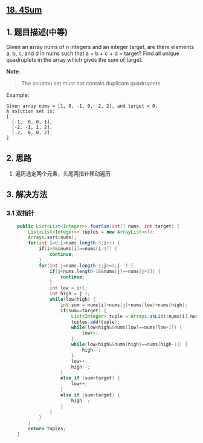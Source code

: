 ## [18. 4Sum](https://leetcode-cn.com/problems/4sum/)

## 1. 题目描述\(中等\)

Given an array nums of n integers and an integer target, are there elements a, b, c, and d in nums such that a + b + c + d = target? Find all unique quadruplets in the array which gives the sum of target.

**Note**:

> The solution set must not contain duplicate quadruplets.

Example:

```
Given array nums = [1, 0, -1, 0, -2, 2], and target = 0.
A solution set is:
[
  [-1,  0, 0, 1],
  [-2, -1, 1, 2],
  [-2,  0, 0, 2]
]
```

## 2. 思路

1. 遍历选定两个元素，头尾两指针移动遍历

## 3. 解决方法

### 3.1 双指针

```java
    public List<List<Integer>> fourSum(int[] nums, int target) {
        List<List<Integer>> tuples = new ArrayList<>();
        Arrays.sort(nums);
        for(int i=0;i<nums.length-3;i++) {
            if(i>0&&nums[i]==nums[i-1]) {
                continue;
            }
            for(int j=nums.length-1;j>=3;j--) {
                if(j<nums.length-1&&nums[j]==nums[j+1]) {
                    continue;
                }
                int low = i+1;
                int high = j-1;
                while(low<high) {
                    int sum = nums[i]+nums[j]+nums[low]+nums[high];
                    if(sum==target) {
                        List<Integer> tuple = Arrays.asList(nums[i],nums[low],nums[high],nums[j]);
                        tuples.add(tuple);
                        while(low<high&&nums[low]==nums[low+1]) {
                            low++;
                        }
                        while(low<high&&nums[high]==nums[high-1]) {
                            high--;
                        }
                        low++;
                        high--;
                    }
                    else if (sum<target) {
                        low++;
                    }
                    else if (sum>target) {
                        high--;
                    }
                }
            }
        }
        return tuples;
    }
```



